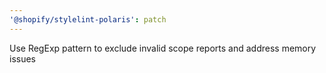 ```yaml
---
'@shopify/stylelint-polaris': patch
---
```


Use RegExp pattern to exclude invalid scope reports and address memory issues
